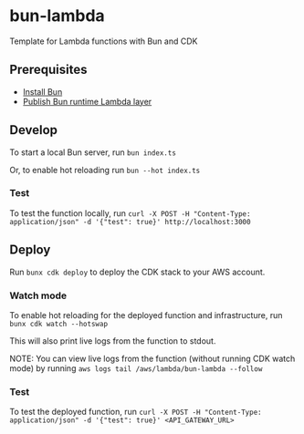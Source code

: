 # bun-lambda

Template for Lambda functions with Bun and CDK

## Prerequisites

- [Install Bun](https://bun.sh/)
- [Publish Bun runtime Lambda layer](https://github.com/oven-sh/bun/blob/main/packages/bun-lambda/README.md#setup)

## Develop

To start a local Bun server, run `bun index.ts`

Or, to enable hot reloading run `bun --hot index.ts`

### Test

To test the function locally, run `curl -X POST -H "Content-Type: application/json" -d '{"test": true}' http://localhost:3000`

## Deploy

Run `bunx cdk deploy` to deploy the CDK stack to your AWS account.

### Watch mode

To enable hot reloading for the deployed function and infrastructure, run `bunx cdk watch --hotswap`

This will also print live logs from the function to stdout.

NOTE: You can view live logs from the function (without running CDK watch mode) by running `aws logs tail /aws/lambda/bun-lambda --follow`

### Test

To test the deployed function, run `curl -X POST -H "Content-Type: application/json" -d '{"test": true}' <API_GATEWAY_URL>`
